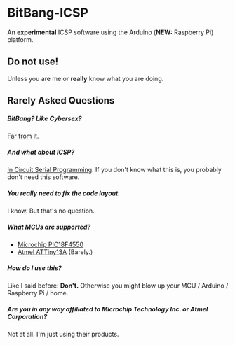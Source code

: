 BitBang-ICSP
============

An **experimental** ICSP software using the Arduino (**NEW:** Raspberry Pi) platform.

Do not use!
-----------
Unless you are me or **really** know what you are doing.

Rarely Asked Questions
----------------------

##### BitBang? Like Cybersex?
[Far from it](http://en.wikipedia.org/wiki/Bit_banging). 

##### And what about ICSP?
[In Circuit Serial Programming](http://en.wikipedia.org/wiki/In_Circuit_Serial_Programming_%28ICSP%29). 
If you don't know what this is, you probably don't need this software.

##### You really need to fix the code layout.
I know. But that's no question.

##### What MCUs are supported?
 * [Microchip PIC18F4550](http://www.microchip.com/wwwproducts/Devices.aspx?dDocName=en010300)
 * [Atmel ATTiny13A](http://www.atmel.com/devices/attiny13a.aspx) (Barely.)

##### How do I use this?
Like I said before: __Don't.__ Otherwise you might blow up your MCU / Arduino / Raspberry Pi / home.

##### Are you in any way affiliated to Microchip Technology Inc. or Atmel Corporation?
Not at all. I'm just using their products.
